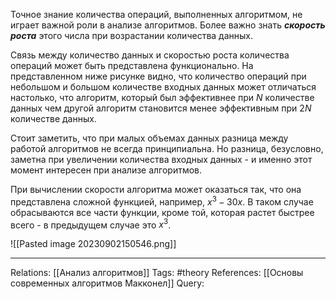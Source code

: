 Точное знание количества операций, выполненных алгоритмом, не играет важной роли в анализе алгоритмов. Более важно знать ***скорость роста*** этого числа при возрастании количества данных. 

Связь между количество данных и скоростью роста количества операций может быть представлена функционально. На представленном ниже рисунке видно, что количество операций при небольшом и большом количестве входных данных может отличаться настолько, что алгоритм, который был эффективнее при $N$ количестве данных чем другой алгоритм становится менее эффективным при $2N$ количестве данных. 

Стоит заметить, что при малых объемах данных разница между работой алгоритмов не всегда принципиальна. Но разница, безусловно, заметна при увеличении количества входных данных - и именно этот момент интересен при анализе алгоритмов. 

При вычислении скорости алгоритма может оказаться так, что она представлена сложной функцией, например, $x^3-30x$. В таком случае обрасываются все части функции, кроме той, которая растет быстрее всего - в предыдущем случае это $x^3$.  

![[Pasted image 20230902150546.png]]

___
Relations: [[Анализ алгоритмов]] 
Tags: #theory 
References: [[Основы современных алгоритмов Макконел]] 
Query: 